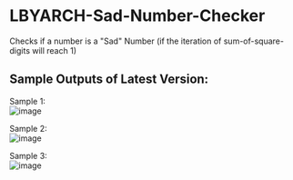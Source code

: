 # LBYARCH-Sad-Number-Checker
Checks if a number is a "Sad" Number (if the iteration of sum-of-square-digits will reach 1)

## Sample Outputs of Latest Version:
Sample 1:\
![image](https://github.com/yuuungch/LBYARCH-Sad-Number-Checker/assets/105798512/6aaa1a9c-47d7-4eaa-8877-ee86bc40e8f5)

Sample 2:\
![image](https://github.com/yuuungch/LBYARCH-Sad-Number-Checker/assets/105798512/089dd991-76ad-4e17-890e-76b09af295e7)

Sample 3:\
![image](https://github.com/yuuungch/LBYARCH-Sad-Number-Checker/assets/105798512/23084ccb-7402-484d-8bb8-0c9c75246bdb)

